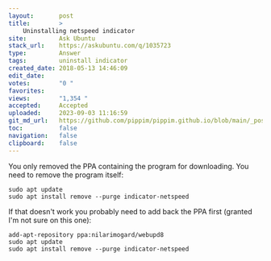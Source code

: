 ```yaml
---
layout:       post
title:        >
    Uninstalling netspeed indicator
site:         Ask Ubuntu
stack_url:    https://askubuntu.com/q/1035723
type:         Answer
tags:         uninstall indicator
created_date: 2018-05-13 14:46:09
edit_date:    
votes:        "0 "
favorites:    
views:        "1,354 "
accepted:     Accepted
uploaded:     2023-09-03 11:16:59
git_md_url:   https://github.com/pippim/pippim.github.io/blob/main/_posts/2018/2018-05-13-Uninstalling-netspeed-indicator.md
toc:          false
navigation:   false
clipboard:    false
---
```


You only removed the PPA containing the program for downloading. You need to remove the program itself:

``` 
sudo apt update
sudo apt install remove --purge indicator-netspeed
```

If that doesn't work you probably need to add back the PPA first (granted I'm not sure on this one):

``` 
add-apt-repository ppa:nilarimogard/webupd8
sudo apt update
sudo apt install remove --purge indicator-netspeed
```
